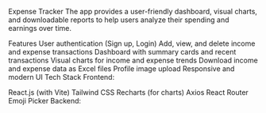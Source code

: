 Expense Tracker
The app provides a user-friendly dashboard, visual charts, and downloadable reports to help users analyze their spending and earnings over time.

Features
User authentication (Sign up, Login)
Add, view, and delete income and expense transactions
Dashboard with summary cards and recent transactions
Visual charts for income and expense trends
Download income and expense data as Excel files
Profile image upload
Responsive and modern UI
Tech Stack
Frontend:

React.js (with Vite)
Tailwind CSS
Recharts (for charts)
Axios
React Router
Emoji Picker
Backend:
